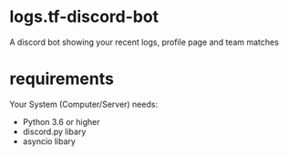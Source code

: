 # logs.tf-discord-bot
A discord bot showing your recent logs, profile page and team matches

# requirements
Your System (Computer/Server) needs: 
- Python 3.6 or higher
- discord.py libary
- asyncio libary
